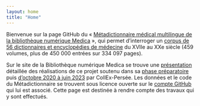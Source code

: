 ```yaml
---
layout: home
title: "Home"
---
```


Bienvenue sur la page GitHub du « [Métadictionnaire médical multilingue de la bibliothèque numérique Medica](https://www.biusante.parisdescartes.fr/histoire/medica/metadictionnaire/) », qui permet d’interroger un [corpus de 56 dictionnaires et encyclopédies de médecine](https://www.biusante.parisdescartes.fr/histoire/medica/corpus-metadictionnaire.php) du XVIIe au XXe siècle (459 volumes, plus de 450 000 entrées sur 334 097 pages).

Sur le site de la Bibliothèque numérique Medica se trouve une [présentation](https://www.biusante.parisdescartes.fr/histoire/medica/presentation-metadictionnaire.php) détaillée des réalisations de ce projet soutenu dans sa [phase préparatoire](https://www.collexpersee.eu/projet/metadictmedprojet/) puis [d’octobre 2020 à juin 2023](https://www.collexpersee.eu/projet/metadictionnaire-medical-multilingue/) par CollEx-Persée.
Les données et le code du Métadictionnaire se trouvent sous licence ouverte sur le [compte GitHub](https://github.com/biusante) qui lui est associé. Cette page est destinée à rendre compte des travaux qui y sont effectués.
